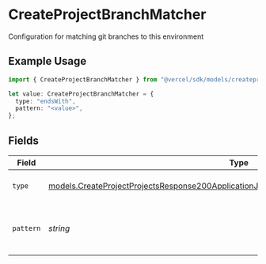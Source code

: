 # CreateProjectBranchMatcher

Configuration for matching git branches to this environment

## Example Usage

```typescript
import { CreateProjectBranchMatcher } from "@vercel/sdk/models/createprojectop.js";

let value: CreateProjectBranchMatcher = {
  type: "endsWith",
  pattern: "<value>",
};
```

## Fields

| Field                                                                                                                                                                                      | Type                                                                                                                                                                                       | Required                                                                                                                                                                                   | Description                                                                                                                                                                                |
| ------------------------------------------------------------------------------------------------------------------------------------------------------------------------------------------ | ------------------------------------------------------------------------------------------------------------------------------------------------------------------------------------------ | ------------------------------------------------------------------------------------------------------------------------------------------------------------------------------------------ | ------------------------------------------------------------------------------------------------------------------------------------------------------------------------------------------ |
| `type`                                                                                                                                                                                     | [models.CreateProjectProjectsResponse200ApplicationJSONResponseBodyCustomEnvironmentsType](../models/createprojectprojectsresponse200applicationjsonresponsebodycustomenvironmentstype.md) | :heavy_check_mark:                                                                                                                                                                         | The type of matching to perform                                                                                                                                                            |
| `pattern`                                                                                                                                                                                  | *string*                                                                                                                                                                                   | :heavy_check_mark:                                                                                                                                                                         | The pattern to match against branch names                                                                                                                                                  |